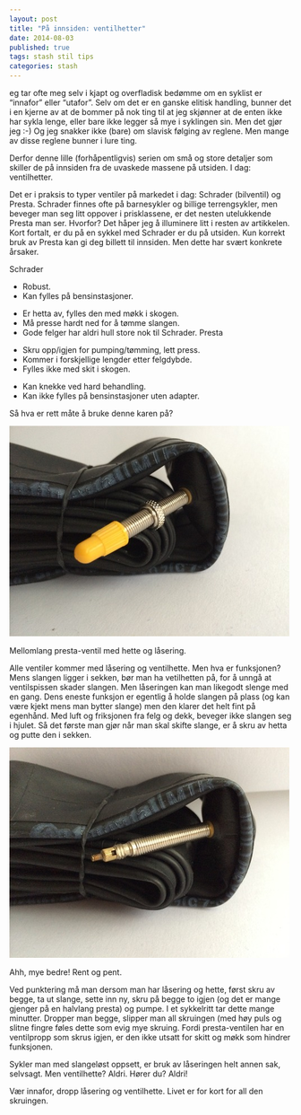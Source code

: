 ```yaml
---
layout: post
title: "På innsiden: ventilhetter"
date: 2014-08-03
published: true
tags: stash stil tips
categories: stash 
---
```


eg tar ofte meg selv i kjapt og overfladisk bedømme om en syklist er “innafor” eller “utafor”. Selv om det er en ganske elitisk handling, bunner det i en kjerne av at de bommer på nok ting til at jeg skjønner at de enten ikke har sykla lenge, eller bare ikke legger så mye i syklingen sin. Men det gjør jeg :-) Og jeg snakker ikke (bare) om slavisk følging av reglene. Men mange av disse reglene bunner i lure ting. 

Derfor denne lille (forhåpentligvis) serien om små og store detaljer som skiller de på innsiden fra de uvaskede massene på utsiden. I dag: ventilhetter. 

Det er i praksis to typer ventiler på markedet i dag: Schrader (bilventil) og Presta. Schrader finnes ofte på barnesykler og billige terrengsykler, men beveger man seg litt oppover i prisklassene, er det nesten utelukkende Presta man ser. Hvorfor? Det håper jeg å illuminere litt i resten av artikkelen. Kort fortalt, er du på en sykkel med Schrader er du på utsiden. Kun korrekt bruk av Presta kan gi deg billett til innsiden. Men dette har svært konkrete årsaker. 

Schrader

+ Robust.
+ Kan fylles på bensinstasjoner.
- Er hetta av, fylles den med møkk i skogen.
- Må presse hardt ned for å tømme slangen.
- Gode felger har aldri hull store nok til Schrader.
Presta

+ Skru opp/igjen for pumping/tømming, lett press.
+ Kommer i forskjellige lengder etter felgdybde.
+ Fylles ikke med skit i skogen.
- Kan knekke ved hard behandling.
- Kan ikke fylles på bensinstasjoner uten adapter. 

Så hva er rett måte å bruke denne karen på?

<img src="/assets/slange1.jpg" alt="Slange"/>

Mellomlang presta-ventil med hette og låsering. 

Alle ventiler kommer med låsering og ventilhette. Men hva er funksjonen? Mens slangen ligger i sekken, bør man ha vetilhetten på, for å unngå at ventilspissen skader slangen. Men låseringen kan man likegodt slenge med en gang. Dens eneste funksjon er egentlig å holde slangen på plass (og kan være kjekt mens man bytter slange) men den klarer det helt fint på egenhånd. Med luft og friksjonen fra felg og dekk, beveger ikke slangen seg i hjulet. Så det første man gjør når man skal skifte slange, er å skru av hetta og putte den i sekken. 

<img src="/assets/slange2.jpg" alt="Slange"/>


Ahh, mye bedre! Rent og pent. 

Ved punktering må man dersom man har låsering og hette, først skru av begge, ta ut slange, sette inn ny, skru på begge to igjen (og det er mange gjenger på en halvlang presta) og pumpe. I et sykkelritt tar dette mange minutter. Dropper man begge, slipper man all skruingen (med høy puls og slitne fingre føles dette som evig mye skruing. Fordi presta-ventilen har en ventilpropp som skrus igjen, er den ikke utsatt for skitt og møkk som hindrer funksjonen. 

Sykler man med slangeløst oppsett, er bruk av låseringen helt annen sak, selvsagt. Men ventilhette? Aldri. Hører du? Aldri!

Vær innafor, dropp låsering og ventilhette. Livet er for kort for all den skruingen.
